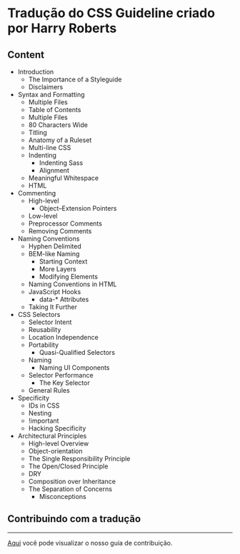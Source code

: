 # Tradução do CSS Guideline criado por Harry Roberts
## Content

* Introduction
    * The Importance of a Styleguide
    * Disclaimers
* Syntax and Formatting
  * Multiple Files
  * Table of Contents
  * Multiple Files
  * 80 Characters Wide
  * Titling
  * Anatomy of a Ruleset
  * Multi-line CSS
  * Indenting
    * Indenting Sass
    * Alignment
  * Meaningful Whitespace
  * HTML
* Commenting
  * High-level
    * Object–Extension Pointers
  * Low-level
  * Preprocessor Comments
  * Removing Comments
* Naming Conventions
  * Hyphen Delimited
  * BEM-like Naming
    * Starting Context
    * More Layers
    * Modifying Elements
  * Naming Conventions in HTML
  * JavaScript Hooks
    * data-* Attributes
  * Taking It Further
* CSS Selectors
  * Selector Intent
  * Reusability
  * Location Independence
  * Portability
    * Quasi-Qualified Selectors
  * Naming
    * Naming UI Components
  * Selector Performance
    * The Key Selector
  * General Rules
* Specificity
  * IDs in CSS
  * Nesting
  * !important
  * Hacking Specificity
* Architectural Principles
  * High-level Overview
  * Object-orientation
  * The Single Responsibility Principle
  * The Open/Closed Principle
  * DRY
  * Composition over Inheritance
  * The Separation of Concerns
    * Misconceptions

## Contribuindo com a tradução
---
[Aqui](CONTRIBUTING.md) você pode visualizar o nosso guia de contribuição.
